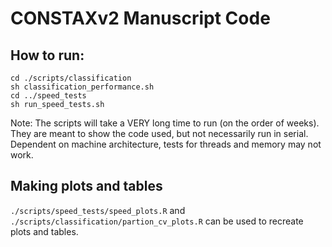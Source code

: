 # CONSTAXv2 Manuscript Code

## How to run:
```
cd ./scripts/classification
sh classification_performance.sh
cd ../speed_tests
sh run_speed_tests.sh
```
Note: The scripts will take a VERY long time to run (on the order of weeks). They are meant to show the code used, but not necessarily run in serial. Dependent on machine architecture, tests for threads and memory may not work.

## Making plots and tables

`./scripts/speed_tests/speed_plots.R` and `./scripts/classification/partion_cv_plots.R` can be used to recreate plots and tables.
